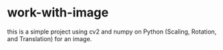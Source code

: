 # work-with-image
this is a simple project using cv2 and numpy on Python
(Scaling, Rotation, and Translation) for an image.
